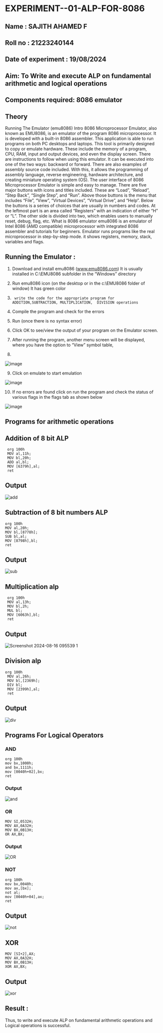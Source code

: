 # EXPERIMENT--01-ALP-FOR-8086
## Name : SAJITH AHAMED F
## Roll no : 21223240144
## Date of experiment : 19/08/2024





## Aim: To Write and execute ALP on fundamental arithmetic and logical operations
## Components required: 8086  emulator 
## Theory 
Running The Emulator (emu8086) Intro 8086 Microprocessor Emulator, also known as EMU8086, is an emulator of the program 8086 microprocessor. It is developed with a built-in 8086 assembler. This application is able to run programs on both PC desktops and laptops. This tool is primarily designed to copy or emulate hardware. These include the memory of a program, CPU, RAM, input and output devices, and even the display screen. There are instructions to follow when using this emulator. It can be executed into one of the two ways: backward or forward. There are also examples of assembly source code included. With this, it allows the programming of assembly language, reverse engineering, hardware architecture, and creating miniature operating system (OS). The user interface of 8086 Microprocessor Emulator is simple and easy to manage. There are five major buttons with icons and titles included. These are “Load”, “Reload”, “Step Back”, “Single Step”, and “Run”. Above those buttons is the menu that includes “File”, “View”, “Virtual Devices”, “Virtual Drive”, and “Help”. Below the buttons is a series of choices that are usually in numbers and codes. At the leftmost part is an area called “Registers” with an indication of either “H” or “L”. The other side is divided into two, which enables users to manually reset, debug, flag, etc. What is 8086 emulator emu8086 is an emulator of Intel 8086 (AMD compatible) microprocessor with integrated 8086 assembler and tutorials for beginners. Emulator runs programs like the real microprocessor in step-by-step mode. it shows registers, memory, stack, variables and flags.


 ## Running the Emulator :
1.	Download and install emu8086 (www.emu8086.com) It is usually installed in C:\EMU8086 subfolder in the “Windows” directory
2.	  Run  emu8086 icon (on the desktop or in the c:\EMU8086 folder of window) It has green color 
 
 
3.		write the code for the appropriate program for ADDITION,SUBTRACTION, MULTIPLICATION,  DIVISION operations 

4.	 Compile the program and check for the errors 
5.	Run (once there is no syntax error) 

6.	Click OK to see/view the output of your program on the Emulator screen. 


7.	After running the program, another menu screen will be displayed, where you have the option to “View” symbol table,
8.	 


![image](https://user-images.githubusercontent.com/36288975/189273263-d65baae9-4b8f-4723-afb3-c0ffa4052b04.png)











9.	Click on emulate to start emulation 








![image](https://user-images.githubusercontent.com/36288975/189273273-9bb36ec1-e2e8-4892-8d35-37707332bfdc.png)








10.	If no errors are found click on run the program and check the status of various flags in the flags tab as shown below 






![image](https://user-images.githubusercontent.com/36288975/189273277-113a2a33-4a40-4ff8-95a5-ecd3a1f504fe.png)







## Programs for arithmetic  operations

## Addition  of 8 bit ALP 

```
 org 100h
 MOV al,11h;
 MOV bl,20h;
 ADD al,bl;
 MOV [6379h],al;
 ret
```

## Output  
 ![add](https://github.com/user-attachments/assets/93c14da7-4a42-4019-93c5-95dc319e016b)

## Subtraction   of 8 bit numbers  ALP 
 ```
org 100h
 MOV al,20h;
 MOV bl,[8778h];
 SUB bl,al;
 MOV [8798h],bl;
 ret
```
## Output  
![sub](https://github.com/user-attachments/assets/ce51b32e-5220-4a78-ae12-62f3c74c0f87)

## Multiplication alp 
```
 org 100h
 MOV al,13h;
 MOV bl,2h;
 MUL bl;
 MOV [6063h],bl;
 ret
```
 ## Output  
![Screenshot 2024-08-16 095539 1](https://github.com/user-attachments/assets/883cbee8-44a2-470a-9175-0d751aefd306)


## Division alp 
```
org 100h
 MOV al,26h;
 MOV bl,[2369h];
 DIV bl;
 MOV [2399h],al;
 ret
```
## Output  

![div](https://github.com/user-attachments/assets/db916d46-1632-44ea-ab66-a747cf27a428)

## Programs For Logical Operators

### AND
```
org 100h
mov bx,1000h;
and bx,1111h;
mov [0040h+02],bx;
ret
```
### Output
![and](https://github.com/user-attachments/assets/ff66e0fc-187b-403b-ac56-b72ba597ac10)

### OR
```
MOV SI,0532H;
MOV AX,0A32H;
MOV BX,0B13H;
OR AX,BX;
```
### Output
![OR](https://github.com/user-attachments/assets/1bdd3676-2e87-4120-9fc8-cb318b351b3d)

### NOT

```
org 100h
mov bx,0040h;
mov ax,[bx]; 
not al;
mov [0040h+04],ax;
ret
```

## Output
![not](https://github.com/user-attachments/assets/9bd576d5-5b2f-418d-9af7-ed9f88e392c3)

## XOR

```
MOV [SI+2],AX;
MOV AX,0A32H;
MOV BX,0B13H;
XOR AX,BX;
```

## Output
![xor](https://github.com/user-attachments/assets/f68073e0-8f38-4d76-8402-aefbaaacab82)

## Result :
Thus, to write and execute ALP on fundamental arithmetic operations and Logical operations is successful.


 








